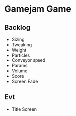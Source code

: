 # Gamejam Game

## Backlog
 - Sizing
 - Tweaking
  - Weight
  - Particles
  - Conveyor speed
  - Params
  - Volume
 - Score
 - Screen Fade

## Evt
 - Title Screen
